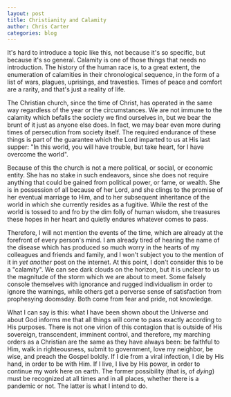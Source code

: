 ```yaml
---
layout: post
title: Christianity and Calamity
author: Chris Carter
categories: blog
---
```

It's hard to introduce a topic like this, not because it's so specific, but because it's so general. Calamity is one of those things that needs no introduction. The history of the human race is, to a great extent, the enumeration of calamities in their chronological sequence, in the form of a list of wars, plagues, uprisings, and travesties. Times of peace and comfort are a rarity, and that's just a reality of life.



The Christian church, since the time of Christ, has operated in the same way regardless of the year or the circumstances. We are not immune to the calamity which befalls the society we find ourselves in, but we bear the brunt of it just as anyone else does. In fact, we may bear even more during times of persecution from society itself. The required endurance of these things is part of the guarantee which the Lord imparted to us at His last supper: "In this world, you will have trouble, but take heart, for I have overcome the world".



Because of this the church is not a mere political, or social, or economic entity. She has no stake in such endeavors, since she does not require anything that could be gained from political power, or fame, or wealth. She is in possession of all because of her Lord, and she clings to the promise of her eventual marriage to Him, and to her subsequent inheritance of the world in which she currently resides as a fugitive. While the rest of the world is tossed to and fro by the dim folly of human wisdom, she treasures these hopes in her heart and quietly endures whatever comes to pass.



Therefore, I will not mention the events of the time, which are already at the forefront of every person's mind. I am already tired of hearing the name of the disease which has produced so much worry in the hearts of my colleagues and friends and family, and I won't subject you to the mention of it in *yet another* post on the internet. At this point, I don't consider this to be a "calamity". We can see dark clouds on the horizon, but it is unclear to us the magnitude of the storm which we are about to meet. Some falsely console themselves with ignorance and rugged individualism in order to ignore the warnings, while others get a perverse sense of satisfaction from prophesying doomsday. Both come from fear and pride, not knowledge.



What I can say is this: what I have been shown about the Universe and about God informs me that all things will come to pass exactly according to His purposes. There is not one virion of this contagion that is outside of His sovereign, transcendent, imminent control, and therefore, my marching orders as a Christian are the same as they have always been: be faithful to Him, walk in righteousness, submit to government, love my neighbor, be wise, and preach the Gospel boldly. If I die from a viral infection, I die by His hand, in order to be with Him. If I live, I live by His power, in order to continue my work here on earth. The former possibility (that is, of *dying*) must be recognized at all times and in all places, whether there is a pandemic or not. The latter is what I intend to do.
